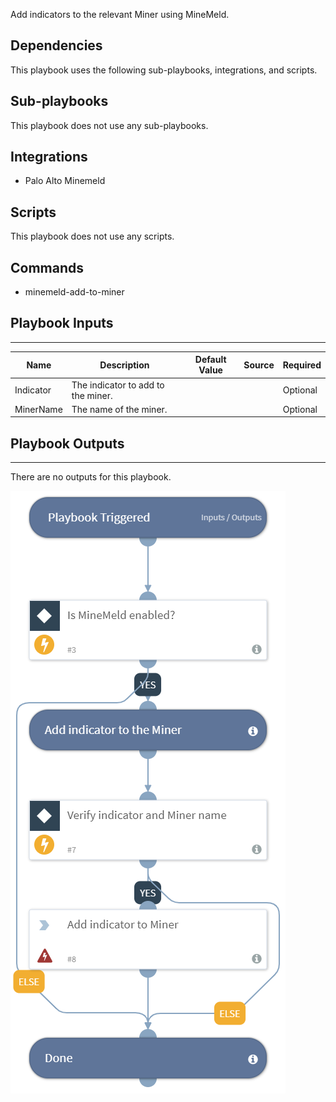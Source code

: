 Add indicators to the relevant Miner using MineMeld.

## Dependencies
This playbook uses the following sub-playbooks, integrations, and scripts.

## Sub-playbooks
This playbook does not use any sub-playbooks.

## Integrations
* Palo Alto Minemeld

## Scripts
This playbook does not use any scripts.

## Commands
* minemeld-add-to-miner

## Playbook Inputs
---

| **Name** | **Description** | **Default Value** | **Source** | **Required** |
| --- | --- | --- | --- | --- |
| Indicator | The indicator to add to the miner. |  |  | Optional |
| MinerName | The name of the miner. |  |  | Optional |

## Playbook Outputs
---
There are no outputs for this playbook.

![Add_Indicator_to_Miner_Palo_Alto_MineMeld](https://github.com/ElazarK/content-docs/blob/master/images/playbooks/Add_Indicator_to_Miner_Palo_Alto_MineMeld.png)
